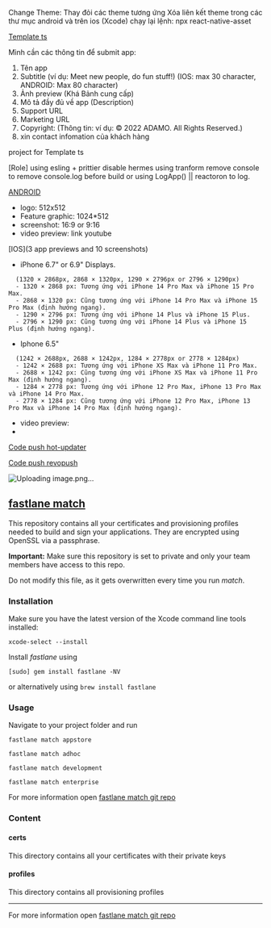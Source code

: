 Change Theme:
Thay đỏi các theme tương ứng
Xóa liên kết theme trong các thư mục android và trên ios (Xcode)
chạy lại lệnh: npx react-native-asset


[Template ts]()

Mình cần các thông tin để submit app:
1. Tên app
2. Subtitle (ví dụ: Meet new people, do fun stuff!) (IOS: max 30 character, ANDROID: Max 80 character)
2. Ảnh preview (Khá Bảnh cung cấp)
3. Mô tả đầy đủ về app (Description)
4. Support URL
5. Marketing URL
6. Copyright: (Thông tin: ví dụ: © 2022 ADAMO. All Rights Reserved.)
7. xin contact infomation của khách hàng

project for Template ts

[Role]
using esling + prittier
disable hermes
using tranform remove console to remove console.log before build
or using LogApp() || reactoron to log.

[ANDROID]()
+ logo: 512x512
+ Feature graphic: 1024*512
+ screenshot: 16:9 or 9:16
+ video preview: link youtube

[IOS](3 app previews and 10 screenshots)
+ iPhone 6.7" or 6.9" Displays.
```
  (1320 × 2868px, 2868 × 1320px, 1290 × 2796px or 2796 × 1290px)
  - 1320 × 2868 px: Tương ứng với iPhone 14 Pro Max và iPhone 15 Pro Max.
  - 2868 × 1320 px: Cũng tương ứng với iPhone 14 Pro Max và iPhone 15 Pro Max (định hướng ngang).
  - 1290 × 2796 px: Tương ứng với iPhone 14 Plus và iPhone 15 Plus.
  - 2796 × 1290 px: Cũng tương ứng với iPhone 14 Plus và iPhone 15 Plus (định hướng ngang).
```
+ Iphone 6.5"
```
  (1242 × 2688px, 2688 × 1242px, 1284 × 2778px or 2778 × 1284px)
  - 1242 × 2688 px: Tương ứng với iPhone XS Max và iPhone 11 Pro Max.
  - 2688 × 1242 px: Cũng tương ứng với iPhone XS Max và iPhone 11 Pro Max (định hướng ngang).
  - 1284 × 2778 px: Tương ứng với iPhone 12 Pro Max, iPhone 13 Pro Max và iPhone 14 Pro Max.
  - 2778 × 1284 px: Cũng tương ứng với iPhone 12 Pro Max, iPhone 13 Pro Max và iPhone 14 Pro Max (định hướng ngang).
```

+ video preview:
+

[Code push hot-updater](https://github.com/gronxb/hot-updater)

[Code push revopush](https://revopush.org/)




![Uploading image.png…]()


## [fastlane match](https://docs.fastlane.tools/actions/match/)

This repository contains all your certificates and provisioning profiles needed to build and sign your applications. They are encrypted using OpenSSL via a passphrase.

**Important:** Make sure this repository is set to private and only your team members have access to this repo.

Do not modify this file, as it gets overwritten every time you run _match_.

### Installation

Make sure you have the latest version of the Xcode command line tools installed:

```
xcode-select --install
```

Install _fastlane_ using

```
[sudo] gem install fastlane -NV
```

or alternatively using `brew install fastlane`

### Usage

Navigate to your project folder and run

```
fastlane match appstore
```

```
fastlane match adhoc
```

```
fastlane match development
```

```
fastlane match enterprise
```

For more information open [fastlane match git repo](https://docs.fastlane.tools/actions/match/)

### Content

#### certs

This directory contains all your certificates with their private keys

#### profiles

This directory contains all provisioning profiles

---

For more information open [fastlane match git repo](https://docs.fastlane.tools/actions/match/)
